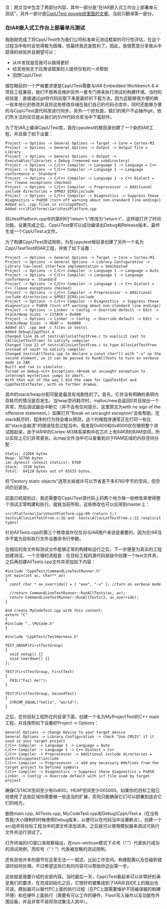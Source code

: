 注：原文当中包含了两部分内容，其中一部分是“在IAR嵌入式工作台上部署单元测试”，另外一部分是[CppUTest google组里面的文章](https://groups.google.com/forum/#!topic/cpputest/WxCfnVZYGHw)。当前只翻译第一部分。

### 在IAR嵌入式工作台上部署单元测试
我刚刚完成了将CppUTest作为我们公司标准单元测试框架的可行性评估，在这个过程当中有时会觉得极为困难，但最终我还是胜利了。因此，我很愿意分享我从中获得的经验并且期望可以：

- 从中发现是否我可以做得更好
- 给其他有志于应用该框架的人提供仅有的一点帮助
- 回馈CppUTest

摆在眼前的一个严格要求便是CppUTest需要与IAR Embedded Workbench 6.4项目工程兼容，我们不想再去维护另外一套专门用来执行测试的构建环境。当时的经验是：直接通过git将代码拉取下来是最好的下载方法，因为这能够很方便的做一些本地化的修改并且将这些修改存储在我们自己的代码仓库中，同时还能够方便的与CppUTest源代码库进行同步。另外一个好处是，我们的用户不必操作git，他们所关注的仅仅是从我们的SVN代码仓库当中下载软件。

为了在IAR上编译CppUTest库，我在cpputest的根目录创建了一个新的IAR工程，并且做了如下设置：

```
Project -> Options -> General Options -> Target -> Core = Cortex-M3.
Project -> Options -> General Options -> Output -> Output file = Library
Project -> Options -> General Options -> Output -> Executables/libraries = Debug (removed exe subdirectory)
Project -> Options -> C/C++ Compiler -> Language 1 -> Language = C++
Project -> Options -> C/C++ Compiler -> Language 1 -> Language conformance =  Standard
Project -> Options -> C/C++ Compiler -> Language 1 -> C++ Dialect = C++ (leave exceptions checked)
Project -> Options -> C/C++ Compiler -> Preprocessor -> Additional include directories = $PROJ_DIR$\include
Project -> Options -> C/C++ Compiler -> Diagnostics -> Suppress these diagnostics = Pa050 (turn off warning about non-standard line endings)
Added all .cpp files in src\CppUTest\
Added src\Platforms\Iar\UtestPlatform.cpp
```

将UtestPlatform.cpp中的第89行“return 1;”修改为“return t”，这样就打开了时间功能。设置完成之后，CppUTest便可以成功编译出Debug和Release版本，最终生成一个CppUTest.a文件。

为了构建CppUTest测试用例，为在cpputest根目录创建了另外一个名为CppUTestTest的IAR工程，并做了如下设置：

```
Project -> Options -> General Options -> Target -> Core = Cortex-M3.
Project -> Options -> General Options -> Library Configuration -> Library low-level interface implementation = Semihosted
Project -> Options -> C/C++ Compiler -> Language 1 -> Language = Auto
Project -> Options -> C/C++ Compiler -> Language 1 -> Language conformance =  Standard
Project -> Options -> C/C++ Compiler -> Language 1 -> C++ Dialect = C++ (leave exceptions checked)
Project -> Options -> C/C++ Compiler -> Preprocessor -> Additional include directories = $PROJ_DIR$\include
Project -> Options -> C/C++ Compiler -> Diagnostics -> Suppress these diagnostics = Pa050 (turn off warning about non-standard line endings)
Project -> Options -> Linker -> Config -> Override default -> Edit -> Stack/Heap Sizes -> CSTACK = 0x600
Project -> Options -> Linker -> Config -> Override default -> Edit -> Stack/Heap Sizes -> HEAP =  0x8000
Added all .cpp and .c files in tests\
Added Debug\CppUTest.a
Changed line 16 of tests\AllocLetTestFree.c to explicit cast to (AllocLetTestFree) to satisfy compiler
Changed line 22 of tests\AllocLetTestFree.c to type AllocLetTestFree instead of void* to satisfy compiler
Changed tests\AllTests.cpp to declare a const char*[] with "-v" as the second element, so it can be passed to RunAllTests to turn on verbose mode in IAR
Built and ran in simulator.
Turned on Debug->C++ Exceptions->Break on uncaught exception to intercept mysterious jumps to abort.
With that out of the way I did the same for CppUTestExt and CppUTestExtTester, with no further dramas.
```

其中的stack/heap分配可能是最具有戏剧性的了。首先，它并没有明确的表明内存耗尽的情况是否发生。当heap空间耗尽时，malloc/new会返回0并且抛出一个异常，然后调试器会中断它（并不会有任何提示，这里原文为with no sign of the offensive statement。）如果打开“Break on uncaught exception”会有帮助。在stack耗尽时，程序的行为将会难以预测，这个时候程序通常正在打印一些比如“stack会崩溃”的错误信息过程当中。我发现0x600和0x8000仅仅够把整个测试跑起来，由于IAR中的Cortex-M3体系架构中在芯片上有64KB的RAM空间，所以实际上它们非常紧张。从map文件当中可以查看到对于RAM区域的内存空间分配：

```
Static: 21056 bytes
Heap: 32768 bytes
iar.dynexit (atexit statics): 8760
Stack:  1536 bytes
Total:  64120 bytes out of 65535 bytes.
```

将“Destory static objects”选项关掉或许可以节省差不多8760字节的空间，但空间仍旧紧张。

前面已经提到过，我还需要在CppUTest源代码上的两个地方做一些修改来使得整个测试正常构建和执行。就我当前所知，这些修改也可以应用到master上：

```
src\Platforms\Iar\UtestPlatform.cpp:89 (return t;)
tests\AllocLetTestFree.c:16 and  tests\AllocLetTestFree.c:22 (explicit types)
```

针对AllTests.cpp的第三个修改或许仅仅对与IAR用户来说是重要的，因为在IAR当中不能为目标执行文件设置命令行参数。

在相应的库文件和测试文件能够正常的构建和运行之后，下一步便是为真实的工程创建测试。一个合理的流程是：在目标工程的源代码层级中创建一个test文件夹，之后再创建AllTests.cpp文件并添加如下内容：

```
#include "CppUTest/CommandLineTestRunner.h"
int main(int ac, char** av)
{
  const char * av_override[] = { "exe", "-v" }; //turn on verbose mode

  //return CommandLineTestRunner::RunAllTests(ac, av);
  return CommandLineTestRunner::RunAllTests(2, av_override);
}

And create MyCodeTest.cpp with this content:
extern "C"
{
#include "..\MyCode.h"
}

#include "CppUTest/TestHarness.h"

TEST_GROUP(FirstTestGroup)
{
  void setup() {}
  void teardown() {}
};

TEST(FirstTestGroup, FirstTest)
{
  FAIL("Fail me!");
}

TEST(FirstTestGroup, SecondTest)
{
  STRCMP_EQUAL("hello", "world");
}
```

之后，在你目标工程所在的目录下面，创建一个名为MyProjectTest的C++ main 工程，并且按照如下设置好Project -> Options：

```
General Options -> change Device to your target device
General Options -> Library Configuration -> check "Use CMSIS" if it used in your target project
C/C++ Compiler -> Language 1 -> Language = Auto
C/C++ Compiler -> Language 1 -> C++ Dialect = C++
C/C++ Compiler -> Preprocessor -> Additional include directories = path\to\cpputest\include
C/C++ Compiler -> Preprocessor -> add any necessary #defines from the target project to Defined symbols
C/C++ Compiler -> Diagnostics -> Suppress these diagnostics = Pa050
Linker -> Config -> Override default with icf file used by target project
```

确保CSTACK空间至少有0x600，HEAP空间至少0X5000。如果你的目标工程已经使用了这些区域你需要做一些适当的扩展，否则只能确保它们可以部署到适合它们的地方。

删除main.cpp, AllTests.cpp, MyCodeTest.cpp和Debug\CppUTest.a（在没有性能/大小限制的时候使用Debug版本，以便可以在代码当中设置断点）。创建一个src组并将目标工程当中的源文件添加进来。之后就可以使用模拟器来调试可执行文件并运行测试了。

打开终端的I/O窗口来观察输出，在non-verbose模式下点号（“.”）代表执行成功的测试用例，而叹号（“！”）代表被忽略的测试用例。

还有其他许多的细节在这里无法一一叙述，比如工作空间，构建配置以及在碰到错误时如何处理。不过希望这些已有的内容可以帮助你迈出第一步。

这些就是我要介绍的全部内容。当时最后一天，CppUTest看起来可以非常好的满足我们的要求，在完成初始化之后，它很好的被集成到了IAR并且IDE上的输出也可读。模拟器可以替代PC上面的执行过程（在PC上面需要维护不同编译器的构建环境）和在硬件上面执行（需要有可以工作的硬件、Flash写入操作以及功能性外围设备，并且非常不易将测试集注入其中）。

